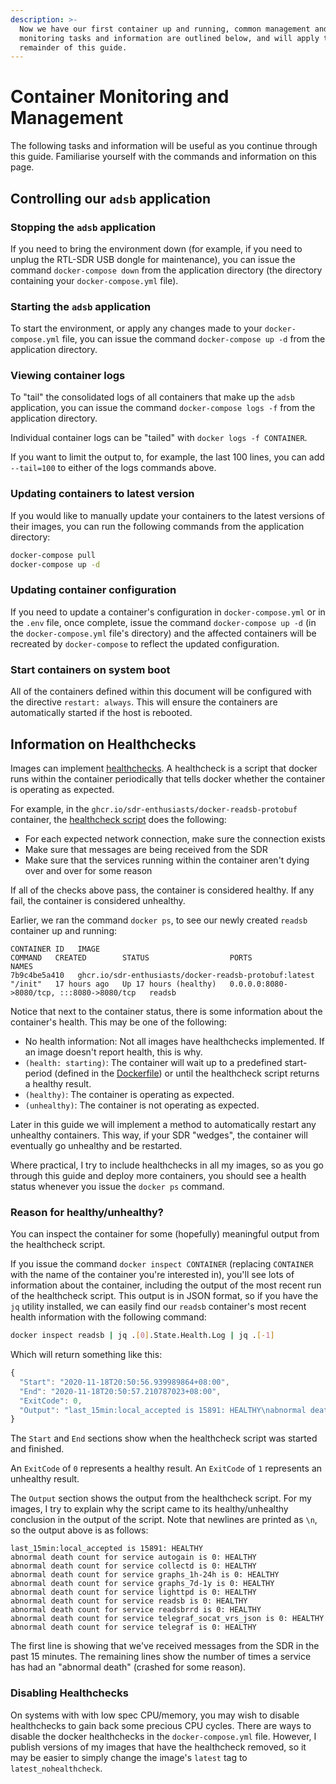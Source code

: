 ```yaml
---
description: >-
  Now we have our first container up and running, common management and
  monitoring tasks and information are outlined below, and will apply to the
  remainder of this guide.
---
```


# Container Monitoring and Management

The following tasks and information will be useful as you continue through this guide. Familiarise yourself with the commands and information on this page.

## Controlling our `adsb` application

### Stopping the `adsb` application

If you need to bring the environment down \(for example, if you need to unplug the RTL-SDR USB dongle for maintenance\), you can issue the command `docker-compose down` from the application directory \(the directory containing your `docker-compose.yml` file\).

### Starting the `adsb` application

To start the environment, or apply any changes made to your `docker-compose.yml` file, you can issue the command `docker-compose up -d` from the application directory.

### Viewing container logs

To "tail" the consolidated logs of all containers that make up the `adsb` application, you can issue the command `docker-compose logs -f` from the application directory.

Individual container logs can be "tailed" with `docker logs -f CONTAINER`.

If you want to limit the output to, for example, the last 100 lines, you can add `--tail=100` to either of the logs commands above.

### Updating containers to latest version

If you would like to manually update your containers to the latest versions of their images, you can run the following commands from the application directory:

```bash
docker-compose pull
docker-compose up -d
```

### Updating container configuration

If you need to update a container's configuration in `docker-compose.yml` or in the `.env` file, once complete, issue the command `docker-compose up -d` \(in the `docker-compose.yml` file's directory\) and the affected containers will be recreated by `docker-compose` to reflect the updated configuration.

### Start containers on system boot

All of the containers defined within this document will be configured with the directive `restart: always`. This will ensure the containers are automatically started if the host is rebooted.

## Information on Healthchecks

Images can implement [healthchecks](https://docs.docker.com/engine/reference/builder/). A healthcheck is a script that docker runs within the container periodically that tells docker whether the container is operating as expected.

For example, in the `ghcr.io/sdr-enthusiasts/docker-readsb-protobuf` container, the [healthcheck script](https://github.com/sdr-enthusiasts/docker-readsb-protobuf/blob/main/rootfs/scripts/healthcheck.sh) does the following:

* For each expected network connection, make sure the connection exists
* Make sure that messages are being received from the SDR
* Make sure that the services running within the container aren't dying over and over for some reason

If all of the checks above pass, the container is considered healthy. If any fail, the container is considered unhealthy.

Earlier, we ran the command `docker ps`, to see our newly created `readsb` container up and running:

```text
CONTAINER ID   IMAGE                                                   COMMAND   CREATED        STATUS                  PORTS                                       NAMES
7b9c4be5a410   ghcr.io/sdr-enthusiasts/docker-readsb-protobuf:latest   "/init"   17 hours ago   Up 17 hours (healthy)   0.0.0.0:8080->8080/tcp, :::8080->8080/tcp   readsb
```

Notice that next to the container status, there is some information about the container's health. This may be one of the following:

* No health information: Not all images have healthchecks implemented. If an image doesn't report health, this is why.
* `(health: starting)`: The container will wait up to a predefined start-period \(defined in the [Dockerfile](https://github.com/sdr-enthusiasts/docker-readsb-protobuf/blob/main/Dockerfile#L231)\) or until the healthcheck script returns a healthy result.
* `(healthy)`: The container is operating as expected.
* `(unhealthy)`: The container is not operating as expected.

Later in this guide we will implement a method to automatically restart any unhealthy containers. This way, if your SDR "wedges", the container will eventually go unhealthy and be restarted.

Where practical, I try to include healthchecks in all my images, so as you go through this guide and deploy more containers, you should see a health status whenever you issue the `docker ps` command.

### Reason for healthy/unhealthy?

You can inspect the container for some \(hopefully\) meaningful output from the healthcheck script.

If you issue the command `docker inspect CONTAINER` \(replacing `CONTAINER` with the name of the container you're interested in\), you'll see lots of information about the container, including the output of the most recent run of the healthcheck script. This output is in JSON format, so if you have the `jq` utility installed, we can easily find our `readsb` container's most recent health information with the following command:

```bash
docker inspect readsb | jq .[0].State.Health.Log | jq .[-1]
```

Which will return something like this:

```javascript
{
  "Start": "2020-11-18T20:50:56.939989864+08:00",
  "End": "2020-11-18T20:50:57.210787023+08:00",
  "ExitCode": 0,
  "Output": "last_15min:local_accepted is 15891: HEALTHY\nabnormal death count for service autogain is 0: HEALTHY\nabnormal death count for service collectd is 0: HEALTHY\nabnormal death count for service graphs_1h-24h is 0: HEALTHY\nabnormal death count for service graphs_7d-1y is 0: HEALTHY\nabnormal death count for service lighttpd is 0: HEALTHY\nabnormal death count for service readsb is 0: HEALTHY\nabnormal death count for service readsbrrd is 0: HEALTHY\nabnormal death count for service telegraf_socat_vrs_json is 0: HEALTHY\nabnormal death count for service telegraf is 0: HEALTHY\n"
}
```

The `Start` and `End` sections show when the healthcheck script was started and finished.

An `ExitCode` of `0` represents a healthy result. An `ExitCode` of `1` represents an unhealthy result.

The `Output` section shows the output from the healthcheck script. For my images, I try to explain why the script came to its healthy/unhealthy conclusion in the output of the script. Note that newlines are printed as `\n`, so the output above is as follows:

```text
last_15min:local_accepted is 15891: HEALTHY
abnormal death count for service autogain is 0: HEALTHY
abnormal death count for service collectd is 0: HEALTHY
abnormal death count for service graphs_1h-24h is 0: HEALTHY
abnormal death count for service graphs_7d-1y is 0: HEALTHY
abnormal death count for service lighttpd is 0: HEALTHY
abnormal death count for service readsb is 0: HEALTHY
abnormal death count for service readsbrrd is 0: HEALTHY
abnormal death count for service telegraf_socat_vrs_json is 0: HEALTHY
abnormal death count for service telegraf is 0: HEALTHY
```

The first line is showing that we've received messages from the SDR in the past 15 minutes. The remaining lines show the number of times a service has had an "abnormal death" \(crashed for some reason\).

### Disabling Healthchecks

On systems with with low spec CPU/memory, you may wish to disable healthchecks to gain back some precious CPU cycles. There are ways to disable the docker healthchecks in the `docker-compose.yml` file. However, I publish versions of my images that have the healthcheck removed, so it may be easier to simply change the image's `latest` tag to `latest_nohealthcheck`.

